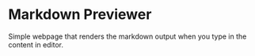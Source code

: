 # Markdown Previewer

Simple webpage that renders the markdown output when you type in the content in editor.

